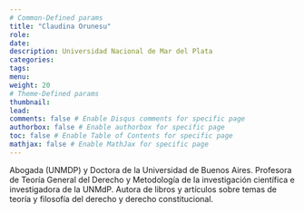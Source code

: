 ```yaml
---
# Common-Defined params
title: "Claudina Orunesu"
role: 
date: 
description: Universidad Nacional de Mar del Plata
categories:
tags:
menu: 
weight: 20
# Theme-Defined params
thumbnail: 
lead: 
comments: false # Enable Disqus comments for specific page
authorbox: false # Enable authorbox for specific page
toc: false # Enable Table of Contents for specific page
mathjax: false # Enable MathJax for specific page
---
```


Abogada (UNMDP) y Doctora de la Universidad de Buenos Aires. Profesora de Teoría General del Derecho y Metodología de la investigación científica e investigadora de la UNMdP. Autora de libros y artículos sobre temas de teoría y filosofía del derecho y derecho constitucional. 
